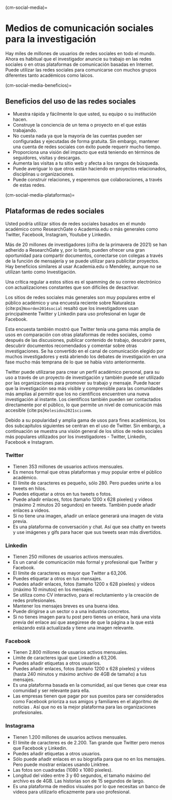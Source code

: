 (cm-social-media)=
# Medios de comunicación sociales para la investigación

Hay miles de millones de usuarios de redes sociales en todo el mundo. Ahora es habitual que el investigador anuncie su trabajo en las redes sociales o en otras plataformas de comunicación basadas en Internet. Puede utilizar las redes sociales para comunicarse con muchos grupos diferentes tanto académicos como laicos.

(cm-social-media-beneficios)=
## Beneficios del uso de las redes sociales

* Muestra rápida y fácilmente lo que usted, su equipo o su institución hacen.
* Construye la conciencia de un tema o proyecto en el que estás trabajando.
* No cuesta nada ya que la mayoría de las cuentas pueden ser configuradas y ejecutadas de forma gratuita. Sin embargo, mantener una cuenta de redes sociales con éxito puede requerir mucho tiempo.
* Proporciona una visión del impacto que está teniendo en términos de seguidores, visitas y descargas.
* Aumenta las visitas a tu sitio web y afecta a los rangos de búsqueda.
* Puede averiguar lo que otros están haciendo en proyectos relacionados, disciplinas u organizaciones.
* Puede construir relaciones, y esperemos que colaboraciones, a través de estas redes.

(cm-social-media-plataformas)=
## Plataformas de redes sociales

Usted podría utilizar sitios de redes sociales basados en el mundo académico como ResearchGate o Academia.edu o más generales como Twitter, Facebook, Instagram, Youtube y Linkedin.

Más de 20 millones de investigadores (cifra de la primavera de 2021) se han adherido a ResearchGate y, por lo tanto, pueden ofrecer una gran oportunidad para compartir documentos, conectarse con colegas a través de la función de mensajería y se puede utilizar para publicitar proyectos. Hay beneficios similares al usar Academia.edu o Mendeley, aunque no se utilizan tanto como Investigación.

Una crítica regular a estos sitios es el spamming de su correo electrónico con actualizaciones constantes que son difíciles de desactivar.

Los sitios de redes sociales más generales son muy populares entre el público académico y una encuesta reciente sobre Naturaleza {cite:ps}`Noorden2014social` resaltó que los investigadores usan principalmente Twitter y Linkedin para uso profesional en lugar de Facebook.

Esta encuesta también mostró que Twitter tenía una gama más amplia de usos en comparación con otras plataformas de redes sociales, como después de las discusiones, publicar contenido de trabajo, descubrir pares, descubrir documentos recomendados y comentar sobre otras investigaciones. Se ha convertido en el canal de comunicación elegido por muchos investigadores y está abriendo los debates de investigación en una fase mucho más temprana de lo que se había visto anteriormente.

Twitter puede utilizarse para crear un perfil académico personal, para su uso a través de un proyecto de investigación y también puede ser utilizado por las organizaciones para promover su trabajo y mensaje. Puede hacer que la investigación sea más visible y comprensible para las comunidades más amplias al permitir que los no científicos encuentren una nueva investigación al instante. Los científicos también pueden ser contactados directamente por el público, lo que permite un nivel de comunicación más accesible {cite:ps}`Kelesidou2021scicomm`.

Debido a su popularidad y amplia gama de usos para fines académicos, los dos subcapítulos siguientes se centran en el uso de Twitter. Sin embargo, a continuación se muestra una visión general de los sitios de redes sociales más populares utilizados por los investigadores - Twitter, Linkedin, Facebook e Instagram.

### Twitter

* Tienen 353 millones de usuarios activos mensuales.
* Es menos formal que otras plataformas y muy popular entre el público académico.
* El límite de caracteres es pequeño, sólo 280. Pero puedes unirte a los tweets en hilos.
* Puedes etiquetar a otros en tus tweets o fotos.
* Puede añadir enlaces, fotos (tamaño 1200 x 628 píxeles) y vídeos (máximo 2 minutos 20 segundos) en tweets. También puede añadir enlaces a videos.
* Si no tiene una imagen, añadir un enlace generará una imagen de vista previa.
* Es una plataforma de conversación y chat. Así que sea chatty en tweets y use imágenes y gifs para hacer que sus tweets sean más divertidos.

### Linkedin

* Tienen 250 millones de usuarios activos mensuales.
* Es un canal de comunicación más formal y profesional que Twitter y Facebook.
* El límite de caracteres es mayor que Twitter a 63,206.
* Puedes etiquetar a otros en tus mensajes.
* Puedes añadir enlaces, fotos (tamaño 1200 x 628 píxeles) y vídeos (máximo 10 minutos) en los mensajes.
* Se utiliza como CV interactivo, para el reclutamiento y la creación de redes profesionales.
* Mantener los mensajes breves es una buena idea.
* Puede dirigirse a un sector o a una industria concretos.
* Si no tienes imagen para tu post pero tienes un enlace, hará una vista previa del enlace así que asegúrese de que la página a la que está enlazando está actualizada y tiene una imagen relevante.

### Facebook

* Tienen 2.800 millones de usuarios activos mensuales.
* Límite de caracteres igual que Linkedin a 63,206.
* Puedes añadir etiquetas a otros usuarios.
* Puedes añadir enlaces, fotos (tamaño 1200 x 628 píxeles) y vídeos (hasta 240 minutos y máximo archivo de 4GB de tamaño) a tus mensajes.
* Es una plataforma basada en la comunidad, así que tienes que crear esa comunidad y ser relevante para ella.
* Las empresas tienen que pagar por sus puestos para ser considerados como Facebook prioriza a sus amigos y familiares en el algoritmo de noticias . Así que no es la mejor plataforma para las organizaciones profesionales.

### Instagrama

* Tienen 1.200 millones de usuarios activos mensuales.
* El límite de caracteres es de 2.200. Tan grande que Twitter pero menos que Facebook y Linkedin.
* Puedes añadir etiquetas a otros usuarios.
* Sólo puede añadir enlaces en su biografía para que no en los mensajes. Pero puede mostrar enlaces usando Linktree.
* Las fotos son cuadradas (1080 x 1080 píxeles).
* Longitud del vídeo entre 3 y 60 segundos, el tamaño máximo del archivo es de 4GB. Las historias son de 15 segundos de largo.
* Es una plataforma de medios visuales por lo que necesitas un banco de videos para utilizarlo eficazmente para uso profesional.
